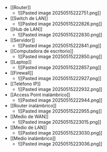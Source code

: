 - [[Router]]
	- ![[Pasted image 20250515222751.png]]
- [[Switch de LAN]]
	- ![[Pasted image 20250515222826.png]]
- [[Hub de LAN]]
	- ![[Pasted image 20250515222830.png]]
- [[Servidor]]
	- ![[Pasted image 20250515222841.png]]
- [[Computadora de escritorio]]
	- ![[Pasted image 20250515222850.png]]
- [[Laptop]]
	- ![[Pasted image 20250515222857.png]]
- [[Firewall]]
	- ![[Pasted image 20250515222927.png]]
- [[Teléfono IP]]
	- ![[Pasted image 20250515222932.png]]
- [[Access Point inalámbrico]]
	- ![[Pasted image 20250515222944.png]]
- [[Router inalámbrico]]
	- ![[Pasted image 20250515222955.png]]
- [[Medio de WAN]]
	- ![[Pasted image 20250515223015.png]]
- [[Medio de LAN]]
	- ![[Pasted image 20250515223030.png]]
- [[Medio inalámbrico]]
	- ![[Pasted image 20250515223036.png]]

